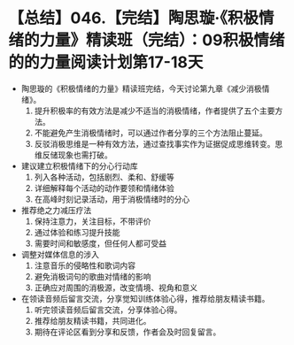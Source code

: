 # 【总结】046.【完结】陶思璇·《积极情绪的力量》精读班（完结）：09积极情绪的的力量阅读计划第17-18天

-   陶思璇的《积极情绪的力量》精读班完结，今天讨论第九章《减少消极情绪》。
    1.  提升积极率的有效方法是减少不适当的消极情绪，作者提供了五个主要方法。
    2.  不能避免产生消极情绪时，可以通过作者分享的三个方法阻止蔓延。
    3.  反驳消极思维是一种有效方法，通过查找事实作为证据促成思维转变。思维反储现象也需打破。
-   建议建立积极情绪下的分心行动库
    1.  列入各种活动，包括剧烈、柔和、舒缓等
    2.  详细解释每个活动的动作要领和情绪体验
    3.  在高峰时刻记录活动，用于消极情绪时的分心
-   推荐绝之力减压疗法
    1.  保持注意力，关注目标，不带评价
    2.  通过体验和练习提升技能
    3.  需要时间和敏感度，但任何人都可受益
-   调整对媒体信息的涉入
    1.  注意音乐的侵略性和歌词内容
    2.  避免消极词句的歌曲对情绪的影响
    3.  正确应对周围的消极源，改变情境、视角和意义
-   在领读音频后留言交流，分享觉知训练体验心得，推荐给朋友精读书籍。
    1.  听完领读音频后留言交流，分享体验心得。
    2.  推荐给朋友精读书籍，共同进化。
    3.  期待在评论区看到分享和反馈，作者会及时回复留言。